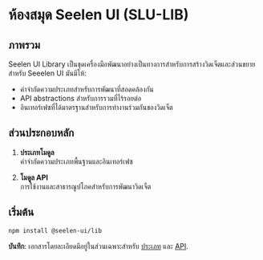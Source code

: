 # **ห้องสมุด Seelen UI (SLU-LIB)**

## ภาพรวม

Seelen UI Library เป็นชุดเครื่องมือพัฒนาอย่างเป็นทางการสำหรับการสร้างวิดเจ็ตและส่วนขยายสำหรับ
Seeelen UI มันมีให้:

- คำจำกัดความประเภทสำหรับการพัฒนาที่สอดคล้องกัน
- API abstractions สำหรับการรวมที่ไร้รอยต่อ
- อินเทอร์เฟซที่ได้มาตรฐานสำหรับการทำงานร่วมกันของวิดเจ็ต

## ส่วนประกอบหลัก

1. **ประเภทโมดูล**\
   คำจำกัดความประเภทพื้นฐานและอินเทอร์เฟซ

2. **โมดูล API**\
   การใช้งานและสาธารณูปโภคสำหรับการพัฒนาวิดเจ็ต

## เริ่มต้น

```bash
npm install @seelen-ui/lib
```

**บันทึก**: เอกสารโดยละเอียดมีอยู่ในส่วนเฉพาะสำหรับ [ประเภท](./library-types) และ
[API](./library-api).
